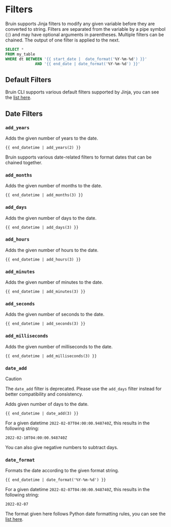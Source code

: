 # Filters

Bruin supports Jinja filters to modify any given variable before they are converted to string. Filters are separated from the variable by a pipe symbol (`|`) and may have optional arguments in parentheses. Multiple filters can be chained. The output of one filter is applied to the next.

```sql
SELECT * 
FROM my_table 
WHERE dt BETWEEN '{{ start_date |  date_format('%Y-%m-%d') }}' 
             AND '{{ end_date | date_format('%Y-%m-%d') }}'
```

## Default Filters
Bruin CLI supports various default filters supported by Jinja, you can see the [list here](https://github.com/NikolaLohinski/gonja/blob/master/docs/filters.md).

## Date Filters

### `add_years`

Adds the given number of years to the date.

```jinja
{{ end_datetime | add_years(2) }}
```

Bruin supports various date-related filters to format dates that can be chained together.

### `add_months`

Adds the given number of months to the date.

```jinja
{{ end_datetime | add_months(3) }}
```


### `add_days`

Adds the given number of days to the date.

```jinja
{{ end_datetime | add_days(3) }}
```

### `add_hours`

Adds the given number of hours to the date.

```jinja
{{ end_datetime | add_hours(3) }}
```

### `add_minutes`

Adds the given number of minutes to the date.

```jinja
{{ end_datetime | add_minutes(3) }}
```

### `add_seconds`

Adds the given number of seconds to the date.

```jinja
{{ end_datetime | add_seconds(3) }}
```

### `add_milliseconds`

Adds the given number of milliseconds to the date.

```jinja
{{ end_datetime | add_milliseconds(3) }}
```


### `date_add`

> [!CAUTION]
> The `date_add` filter is deprecated. Please use the `add_days` filter instead for better compatibility and consistency.


Adds given number of days to the date.

```jinja
{{ end_datetime | date_add(3) }}
```

For a given datetime `2022-02-07T04:00:00.948740Z`, this results in the following string:

```
2022-02-10T04:00:00.948740Z
```

You can also give negative numbers to subtract days.

### `date_format`

Formats the date according to the given format string.

```jinja
{{ end_datetime | date_format('%Y-%m-%d') }}
```

For a given datetime `2022-02-07T04:00:00.948740Z`, this results in the following string:

```
2022-02-07
```

The format given here follows Python date formatting rules, you can see the [list here](https://docs.python.org/3/library/datetime.html#strftime-and-strptime-format-codes).

